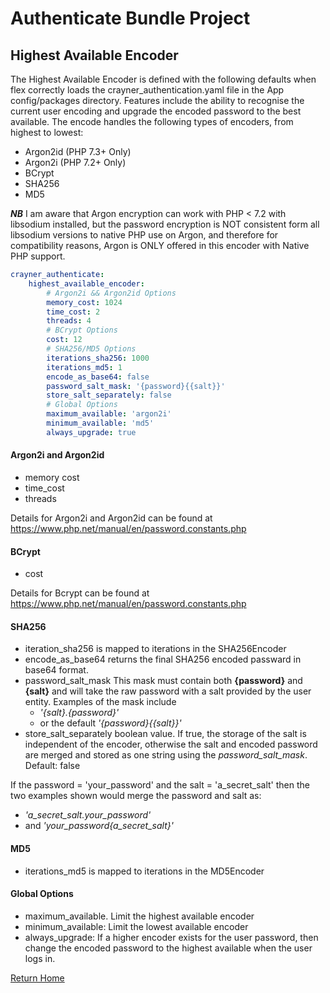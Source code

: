 # Authenticate Bundle Project
## Highest Available Encoder

The Highest Available Encoder is defined with the following defaults when flex correctly loads the crayner_authentication.yaml file in the App config/packages directory.     Features include the ability to recognise the current user encoding and upgrade the encoded password to the best available.  The encode handles the following types of encoders, from highest to lowest:
* Argon2id  (PHP 7.3+ Only)
* Argon2i (PHP 7.2+ Only)
* BCrypt
* SHA256
* MD5

___NB___ I am aware that Argon encryption can work with PHP < 7.2 with libsodium installed, but the password encryption is NOT consistent form all libsodium versions to native PHP use on Argon, and therefore for compatibility reasons, Argon is ONLY offered in this encoder with Native PHP support. 

```yaml
crayner_authenticate:
    highest_available_encoder:
        # Argon2i && Argon2id Options
        memory_cost: 1024
        time_cost: 2
        threads: 4
        # BCrypt Options
        cost: 12
        # SHA256/MD5 Options
        iterations_sha256: 1000
        iterations_md5: 1
        encode_as_base64: false
        password_salt_mask: '{password}{{salt}}'
        store_salt_separately: false
        # Global Options
        maximum_available: 'argon2i'
        minimum_available: 'md5'
        always_upgrade: true
```
#### Argon2i and Argon2id
* memory cost
* time_cost
* threads

Details for Argon2i and Argon2id can be found at <a href="https://www.php.net/manual/en/password.constants.php" target="_blank">https://www.php.net/manual/en/password.constants.php</a>

#### BCrypt
* cost

Details for Bcrypt can be found at <a href="https://www.php.net/manual/en/password.constants.php#constant.password-bcrypt" target="_blank">https://www.php.net/manual/en/password.constants.php</a>

#### SHA256
* iteration_sha256 is mapped to iterations in the SHA256Encoder
* encode_as_base64 returns the final SHA256 encoded passward in base64 format.
* password_salt_mask  This mask must contain both __{password}__ and __{salt}__ and will take the raw password with a salt provided by the user entity.  Examples of the mask include 
    * _'{salt}.{password}'_ 
    * or the default _'{password}{{salt}}'_
* store_salt_separately boolean value. If true, the storage of the salt is independent of the encoder, otherwise the salt and encoded password are merged and stored as one string using the _password_salt_mask_. Default: false   

If the password = 'your_password' and the salt = 'a_secret_salt' then the two examples shown would merge the password and salt as:
* _'a_secret_salt.your_password'_ 
* and _'your_password{a_secret_salt}'_

#### MD5
* iterations_md5 is mapped to iterations in the MD5Encoder

#### Global Options
* maximum_available. Limit the highest available encoder
* minimum_available: Limit the lowest available encoder
* always_upgrade: If a higher encoder exists for the user password, then change the encoded password to the highest available when the user logs in.

[Return Home](../README.md)
